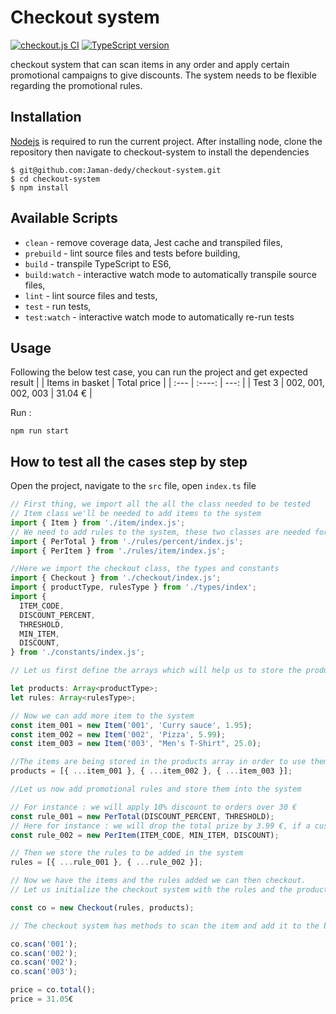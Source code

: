 # Checkout system

[![checkout.js CI](https://github.com/Jaman-dedy/checkout-system/actions/workflows/github.js.yml/badge.svg)](https://github.com/Jaman-dedy/checkout-system/actions/workflows/github.js.yml)
[![TypeScript version][ts-badge]][typescript-4-6]

checkout system that can scan items in any order and apply certain promotional
campaigns to give discounts. The system needs to be flexible regarding the promotional rules.

## Installation

[Nodejs](https://nodejs.org/en/) is required to run the current project.
After installing node, clone the repository then navigate to checkout-system to install the dependencies

```
$ git@github.com:Jaman-dedy/checkout-system.git
$ cd checkout-system
$ npm install
```

## Available Scripts

- `clean` - remove coverage data, Jest cache and transpiled files,
- `prebuild` - lint source files and tests before building,
- `build` - transpile TypeScript to ES6,
- `build:watch` - interactive watch mode to automatically transpile source files,
- `lint` - lint source files and tests,
- `test` - run tests,
- `test:watch` - interactive watch mode to automatically re-run tests

## Usage

Following the below test case, you can run the project and get expected result
| | Items in basket | Total price |
| :--- | :----: | ---: |
| Test 3 | 002, 001, 002, 003 | 31.04 € |

Run :

```
npm run start
```

## How to test all the cases step by step

Open the project, navigate to the `src` file, open `index.ts` file

```js
// First thing, we import all the all the class needed to be tested
// Item class we'll be needed to add items to the system
import { Item } from './item/index.js';
// We need to add rules to the system, these two classes are needed for that
import { PerTotal } from './rules/percent/index.js';
import { PerItem } from './rules/item/index.js';

//Here we import the checkout class, the types and constants
import { Checkout } from './checkout/index.js';
import { productType, rulesType } from './types/index';
import {
  ITEM_CODE,
  DISCOUNT_PERCENT,
  THRESHOLD,
  MIN_ITEM,
  DISCOUNT,
} from './constants/index.js';

// Let us first define the arrays which will help us to store the products and rules

let products: Array<productType>;
let rules: Array<rulesType>;

// Now we can add more item to the system
const item_001 = new Item('001', 'Curry sauce', 1.95);
const item_002 = new Item('002', 'Pizza', 5.99);
const item_003 = new Item('003', "Men's T-Shirt", 25.0);

//The items are being stored in the products array in order to use them in the system
products = [{ ...item_001 }, { ...item_002 }, { ...item_003 }];

//Let us now add promotional rules and store them into the system

// For instance : we will apply 10% discount to orders over 30 €
const rule_001 = new PerTotal(DISCOUNT_PERCENT, THRESHOLD);
// Here for instance : we will drop the total prize by 3.99 €, if a customer buys 2 or more item 002
const rule_002 = new PerItem(ITEM_CODE, MIN_ITEM, DISCOUNT);

// Then we store the rules to be added in the system
rules = [{ ...rule_001 }, { ...rule_002 }];

// Now we have the items and the rules added we can then checkout.
// Let us initialize the checkout system with the rules and the products

const co = new Checkout(rules, products);

// The checkout system has methods to scan the item and add it to the basket and give back the total

co.scan('001');
co.scan('002');
co.scan('002');
co.scan('003');

price = co.total();
price = 31.05€

```

[ts-badge]: https://img.shields.io/badge/TypeScript-4.6-blue.svg
[typescript]: https://www.typescriptlang.org/
[typescript-4-6]: https://devblogs.microsoft.com/typescript/announcing-typescript-4-6/
